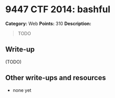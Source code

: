 # 9447 CTF 2014: bashful

**Category:** Web
**Points:** 310
**Description:**

> TODO

## Write-up

(TODO)

## Other write-ups and resources

* none yet
